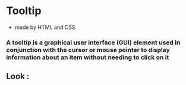# Tooltip

- made by HTML and CSS

### A tooltip is a graphical user interface (GUI) element used in conjunction with the cursor or mouse pointer to display information about an item without needing to click on it

## Look :
